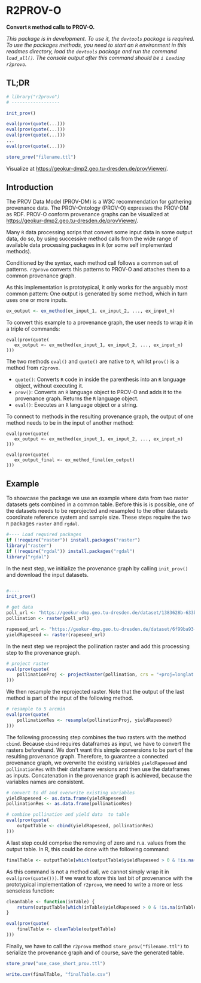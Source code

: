 # R2PROV-O

__Convert `R` method calls to PROV-O.__

_This package is in development. To use it, the `devtools` package is required. To use the packages methods, you need to start an `R` environment in this readmes directory, load the `devtools` package and run the command `load_all()`. The console output after this command should be `i Loading r2provo`._

## TL;DR

```r
# library("r2provo")
# ------------------

init_prov()

eval(prov(quote(...)))
eval(prov(quote(...)))
eval(prov(quote(...)))
...
eval(prov(quote(...)))

store_prov("filename.ttl")

```
Visualize at https://geokur-dmp2.geo.tu-dresden.de/provViewer/.

## Introduction

The PROV Data Model (PROV-DM) is a W3C recommendation for gathering provenance data. The PROV-Ontology (PROV-O) expresses the PROV-DM as RDF. PROV-O conform provenance graphs can be visualized at https://geokur-dmp2.geo.tu-dresden.de/provViewer/.

Many `R` data processing scrips that convert some input data in some output data, do so, by using
successive method calls from the wide range of available data processing packages
in `R` (or some self implemented methods).

Conditioned by the syntax, each method call follows a common set of patterns. `r2provo` converts this patterns to PROV-O and attaches them to a common provenance graph.

As this implementation is prototypical, it only works for the arguably most common pattern: One output is generated by some method, which in turn uses one or more inputs.

```r
ex_output <- ex_method(ex_input_1, ex_input_2, ..., ex_input_n)
```

To convert this example to a provenance graph, the user needs to wrap it in a triple of commands:

```
eval(prov(quote(
   ex_output <- ex_method(ex_input_1, ex_input_2, ..., ex_input_n) 
)))
```

The two methods `eval()` and `quote()` are native to `R`, whilst `prov()` is a method from `r2provo`. 
    
- `quote()`: Converts `R` code in inside the parenthesis into an `R` language object, without executing it.
- `prov()`: Converts an `R` language object to PROV-O and adds it to the provenance graph. Returns the `R` language object.
- `eval()`: Executes an `R` language object or a string.

To connect to methods in the resulting provenance graph, the output of one method needs to be in the input of another method:

```
eval(prov(quote(
   ex_output <- ex_method(ex_input_1, ex_input_2, ..., ex_input_n)
)))

eval(prov(quote(
   ex_output_final <- ex_method_final(ex_output)
)))
```

## Example

To showcase the package we use an example where data from two raster datasets gets combined in a common table. Before this is is possible, one of the datasets needs to be reprojected and resampled to the other datasets coordinate reference system and sample size. These steps require the two `R` packages `raster` and `rgdal`.

```r
#---- Load required packages
if (!require("raster")) install.packages("raster")
library("raster")
if (!require("rgdal")) install.packages("rgdal")
library("rgdal")
```

In the next step, we initialize the provenance graph by calling `init_prov()` and download the input datasets.

```r

#----
init_prov()

# get data
poll_url <- "https://geokur-dmp.geo.tu-dresden.de/dataset/1383628b-633b-401d-9277-977b90fc83a0/resource/eeecaa00-4da4-4022-9ae6-8a7849e9d5c1/download/3b_visitprob.tif"
pollination <- raster(poll_url)

rapeseed_url <- "https://geokur-dmp.geo.tu-dresden.de/dataset/6f99ba93-ad5a-4841-9b56-fa4edda9f3b9/resource/945acf8d-925f-44c5-8f45-4b6354f1734d/download/rapeseed_yieldperhectare.tif"
yieldRapeseed <- raster(rapeseed_url)
```

In the next step we reproject the pollination raster and add this processing step to the provenance graph.

```r
# project raster
eval(prov(quote(
    pollinationProj <- projectRaster(pollination, crs = "+proj=longlat +datum=WGS84 +no_defs")
)))
```

We then resample the reprojected raster. Note that the output of the last method is part of the input of the following method.

```r
# resample to 5 arcmin
eval(prov(quote(
    pollinationRes <- resample(pollinationProj, yieldRapeseed)
)))
```

The following processing step combines the two rasters with the method `cbind`. Because `cbind` requires dataframes as input, we have to convert the rasters beforehand. We don't want this simple conversions to be part of the resulting provenance graph. Therefore, to guarantee a connected provenance graph, we overwrite the existing variables `yieldRapeseed` and `pollinationRes` with their dataframe versions and then use the dataframes as inputs. Concatenation in the provenance graph is achieved, because the variables names are consistent.

```r
# convert to df and overwrite existing variables
yieldRapeseed <- as.data.frame(yieldRapeseed)
pollinationRes <- as.data.frame(pollinationRes)

# combine pollination and yield data  to table
eval(prov(quote(
    outputTable <- cbind(yieldRapeseed, pollinationRes)
)))
```

A last step could comprise the removing of zero and n.a. values from the output table. In R, this could be done with the following command:

```r
finalTable <- outputTable[which(outputTable$yieldRapeseed > 0 & !is.na(outputTable$pollination)), ]
```

As this command is not a method call, we cannot simply wrap it in `eval(prov(quote()))`. If we want to store this last bit of provenance with the prototypical implementation of `r2provo`, we need to write a more or less senseless function:

```r
cleanTable <- function(inTable) {
    return(outputTable[which(inTable$yieldRapeseed > 0 & !is.na(inTable$pollination)), ])
}

eval(prov(quote(
    finalTable <- cleanTable(outputTable)
)))
```

Finally, we have to call the `r2provo` method `store_prov("filename.ttl")` to serialize the provenance graph and of course, save the generated table.

```r
store_prov("use_case_short_prov.ttl")

write.csv(finalTable, "finalTable.csv")
```